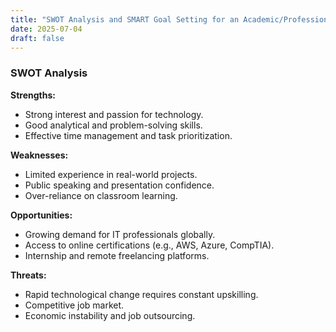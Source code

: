 ```yaml
---
title: "SWOT Analysis and SMART Goal Setting for an Academic/Professional Career"
date: 2025-07-04
draft: false
---
```


### SWOT Analysis

**Strengths:**
- Strong interest and passion for technology.
- Good analytical and problem-solving skills.
- Effective time management and task prioritization.

**Weaknesses:**
- Limited experience in real-world projects.
- Public speaking and presentation confidence.
- Over-reliance on classroom learning.

**Opportunities:**
- Growing demand for IT professionals globally.
- Access to online certifications (e.g., AWS, Azure, CompTIA).
- Internship and remote freelancing platforms.

**Threats:**
- Rapid technological change requires constant upskilling.
- Competitive job market.
- Economic instability and job outsourcing.


